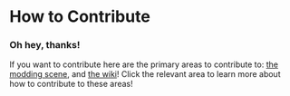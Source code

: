 # How to Contribute

### Oh hey, thanks!

If you want to contribute here are the primary areas to contribute to: [the modding scene](https://360.consolemods.org/contribute/scene/index.html), and [the wiki](https://360.consolemods.org/contribute/wiki/index.html)! Click the relevant area to learn more about how to contribute to these areas!